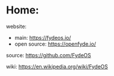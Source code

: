 # Home:
website:
- main: https://fydeos.io/
- open source: https://openfyde.io/

source: https://github.com/FydeOS

wiki: https://en.wikipedia.org/wiki/FydeOS
